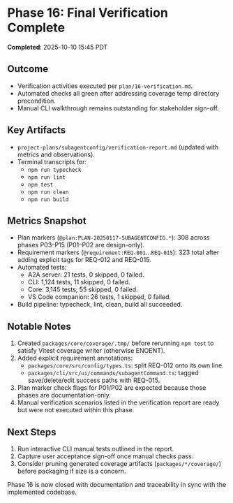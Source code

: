 # Phase 16: Final Verification Complete

**Completed**: 2025-10-10 15:45 PDT

## Outcome
- Verification activities executed per `plan/16-verification.md`.
- Automated checks all green after addressing coverage temp directory precondition.
- Manual CLI walkthrough remains outstanding for stakeholder sign-off.

## Key Artifacts
- `project-plans/subagentconfig/verification-report.md` (updated with metrics and observations).
- Terminal transcripts for:
  - `npm run typecheck`
  - `npm run lint`
  - `npm test`
  - `npm run clean`
  - `npm run build`

## Metrics Snapshot
- Plan markers (`@plan:PLAN-20250117-SUBAGENTCONFIG.*`): 308 across phases P03–P15 (P01–P02 are design-only).
- Requirement markers (`@requirement:REQ-001`…`REQ-015`): 323 total after adding explicit tags for REQ-012 and REQ-015.
- Automated tests:
  - A2A server: 21 tests, 0 skipped, 0 failed.
  - CLI: 1,124 tests, 11 skipped, 0 failed.
  - Core: 3,145 tests, 55 skipped, 0 failed.
  - VS Code companion: 26 tests, 1 skipped, 0 failed.
- Build pipeline: typecheck, lint, clean, build all succeeded.

## Notable Notes
1. Created `packages/core/coverage/.tmp/` before rerunning `npm test` to satisfy Vitest coverage writer (otherwise ENOENT).
2. Added explicit requirement annotations:
   - `packages/core/src/config/types.ts`: split REQ-012 onto its own line.
   - `packages/cli/src/ui/commands/subagentCommand.ts`: tagged save/delete/edit success paths with REQ-015.
3. Plan marker check flags for P01/P02 are expected because those phases are documentation-only.
4. Manual verification scenarios listed in the verification report are ready but were not executed within this phase.

## Next Steps
1. Run interactive CLI manual tests outlined in the report.
2. Capture user acceptance sign-off once manual checks pass.
3. Consider pruning generated coverage artifacts (`packages/*/coverage/`) before packaging if size is a concern.

Phase 16 is now closed with documentation and traceability in sync with the implemented codebase.
